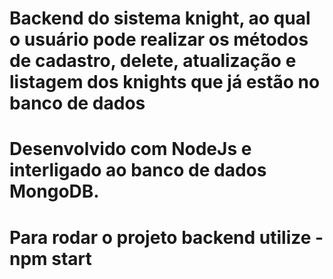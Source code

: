 # Backend do sistema knight, ao qual o usuário pode realizar os métodos de cadastro, delete, atualização e listagem dos knights que já estão no banco de dados

# Desenvolvido com NodeJs e interligado ao banco de dados MongoDB. 

# Para rodar o projeto backend utilize  - npm start
#